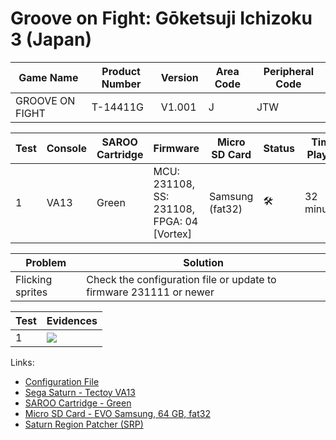 # Groove on Fight: Gōketsuji Ichizoku 3 (Japan)

| Game Name       | Product Number | Version | Area Code | Peripheral Code |
| --------------- | -------------- | ------- | --------- | --------------- |
| GROOVE ON FIGHT | T-14411G       | V1.001  | J         | JTW             |

| Test | Console | SAROO Cartridge | Firmware                                   | Micro SD Card   | Status              | Time Played |
| ---- | ------- | --------------- | ------------------------------------------ | --------------- | ------------------- | ----------- |
| 1    | VA13    | Green           | MCU: 231108, SS: 231108, FPGA: 04 [Vortex] | Samsung (fat32) | :hammer_and_wrench: | 32 minutes  |

| Problem          | Solution                                                           |
| ---------------- | ------------------------------------------------------------------ |
| Flicking sprites | Check the configuration file or update to firmware 231111 or newer |

| Test | Evidences                                                                                        |
| ---- | ------------------------------------------------------------------------------------------------ |
| 1    | [![](https://img.youtube.com/vi/K3ajIqWbAVw/0.jpg)](https://www.youtube.com/watch?v=K3ajIqWbAVw) |

Links:

- [Configuration File](https://github.com/williamdsw/saroo-configuration-list/tree/master/J/T-3602G)
- [Sega Saturn - Tectoy VA13](../../../../Info/Consoles/VA13/README.md)
- [SAROO Cartridge - Green](../../../../Info/Cartridges/RetroGameParadiseStore/1.32F/README.md)
- [Micro SD Card - EVO Samsung, 64 GB, fat32](../../../../Info/SdCards/Samsung/64GB/fat32/README.md)
- [Saturn Region Patcher (SRP)](https://segaxtreme.net/resources/saturn-region-patcher.81/download)
